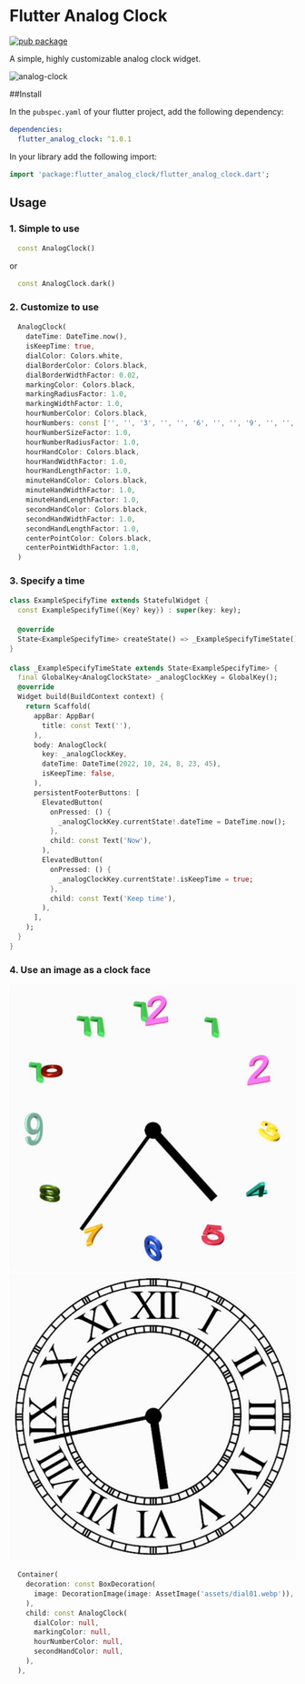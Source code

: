 # Flutter Analog Clock

[![pub package](https://img.shields.io/pub/v/flutter_analog_clock.svg)](https://pub.dev/packages/flutter_analog_clock)

A simple, highly customizable analog clock widget.

<img src="https://i.ibb.co/C54DXLw/analog-clock.gif" alt="analog-clock" border="0">

##Install


In the `pubspec.yaml` of your flutter project, add the following dependency:
```yaml
dependencies:
  flutter_analog_clock: ^1.0.1
```

In your library add the following import:

```dart
import 'package:flutter_analog_clock/flutter_analog_clock.dart';
```
## Usage

### 1. Simple to use
```dart
  const AnalogClock()
```
or
```dart
  const AnalogClock.dark()
```


### 2. Customize to use
```dart
  AnalogClock(
    dateTime: DateTime.now(),
    isKeepTime: true,
    dialColor: Colors.white,
    dialBorderColor: Colors.black,
    dialBorderWidthFactor: 0.02,
    markingColor: Colors.black,
    markingRadiusFactor: 1.0,
    markingWidthFactor: 1.0,
    hourNumberColor: Colors.black,
    hourNumbers: const ['', '', '3', '', '', '6', '', '', '9', '', '', '12'],
    hourNumberSizeFactor: 1.0,
    hourNumberRadiusFactor: 1.0,
    hourHandColor: Colors.black,
    hourHandWidthFactor: 1.0,
    hourHandLengthFactor: 1.0,
    minuteHandColor: Colors.black,
    minuteHandWidthFactor: 1.0,
    minuteHandLengthFactor: 1.0,
    secondHandColor: Colors.black,
    secondHandWidthFactor: 1.0,
    secondHandLengthFactor: 1.0,
    centerPointColor: Colors.black,
    centerPointWidthFactor: 1.0,
  )
```

### 3. Specify a time
```dart
class ExampleSpecifyTime extends StatefulWidget {
  const ExampleSpecifyTime({Key? key}) : super(key: key);

  @override
  State<ExampleSpecifyTime> createState() => _ExampleSpecifyTimeState();
}

class _ExampleSpecifyTimeState extends State<ExampleSpecifyTime> {
  final GlobalKey<AnalogClockState> _analogClockKey = GlobalKey();
  @override
  Widget build(BuildContext context) {
    return Scaffold(
      appBar: AppBar(
        title: const Text(''),
      ),
      body: AnalogClock(
        key: _analogClockKey,
        dateTime: DateTime(2022, 10, 24, 8, 23, 45),
        isKeepTime: false,
      ),
      persistentFooterButtons: [
        ElevatedButton(
          onPressed: () {
            _analogClockKey.currentState!.dateTime = DateTime.now();
          },
          child: const Text('Now'),
        ),
        ElevatedButton(
          onPressed: () {
            _analogClockKey.currentState!.isKeepTime = true;
          },
          child: const Text('Keep time'),
        ),
      ],
    );
  }
}
```

### 4. Use an image as a clock face
![dial01.webp](screenshots/screenshots01.jpg?imageMogr2/auto-orient/strip%7CimageView2/2/w/50)![dial02.webp](screenshots/screenshots02.jpg)
```dart
  Container(
    decoration: const BoxDecoration(
      image: DecorationImage(image: AssetImage('assets/dial01.webp')),
    ),
    child: const AnalogClock(
      dialColor: null,
      markingColor: null,
      hourNumberColor: null,
      secondHandColor: null,
    ),
  ),
```